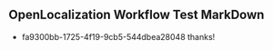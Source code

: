 ## OpenLocalization Workflow Test MarkDown
* fa9300bb-1725-4f19-9cb5-544dbea28048 thanks!

<!--HONumber=Sep16_HO1-->


